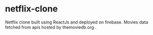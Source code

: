 # netflix-clone
Netflix clone built using ReactJs and deployed on firebase. Movies data fetched from apis hosted by themoviedb.org .
